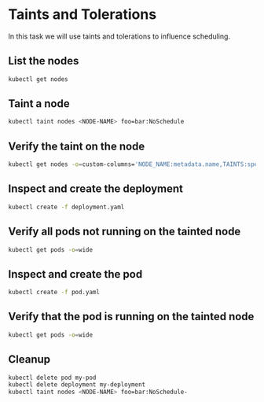 # Taints and Tolerations

In this task we will use taints and tolerations to influence scheduling.

## List the nodes

```bash
kubectl get nodes 
```

## Taint a node

```bash
kubectl taint nodes <NODE-NAME> foo=bar:NoSchedule
```

## Verify the taint on the node
```bash
kubectl get nodes -o=custom-columns='NODE_NAME:metadata.name,TAINTS:spec.taints[*]'
```

## Inspect and create the deployment

```bash
kubectl create -f deployment.yaml
```

## Verify all pods not running on the tainted node

```bash
kubectl get pods -o=wide
```

## Inspect and create the pod

```bash
kubectl create -f pod.yaml
```

## Verify that the pod is running on the tainted node

```bash
kubectl get pods -o=wide
```

## Cleanup

```bash
kubectl delete pod my-pod
kubectl delete deployment my-deployment
kubectl taint nodes <NODE-NAME> foo=bar:NoSchedule-
```
